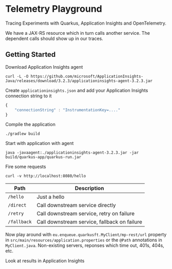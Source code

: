 # Telemetry Playground

Tracing Experiments with Quarkus, Application Insights and OpenTelemetry.

We have a JAX-RS resource which in turn calls another service.
The dependent calls should show up in our traces.

## Getting Started

Download Application Insights agent

```shell
curl -L -O https://github.com/microsoft/ApplicationInsights-Java/releases/download/3.2.3/applicationinsights-agent-3.2.3.jar
```

Create `applicationinsights.json` and add your Application Insights connection string to it

```javascript
{
    "connectionString" : "InstrumentationKey=...."
}
```
Compile the application

```shell
./gradlew build
```

Start with application with agent

```shell
java -javaagent:./applicationinsights-agent-3.2.3.jar -jar  build/quarkus-app/quarkus-run.jar
```

Fire some requests

```shell
curl -v http://localhost:8080/hello
```

Path | Description
---- | -----------
`/hello` | Just a hello
`/direct` | Call downstream service directly
`/retry` | Call downstream service, retry on failure
`/fallback` | Call downstream service, fallback on failure

Now play around with `eu.enqueue.quarkusft.MyClient/mp-rest/url` property in
`src/main/resources/application.properties` or the `@Path` annotations
in `MyClient.java`. Non-existing servers, reponses which time out,
401s, 404s, etc.

Look at results in Application Insights
